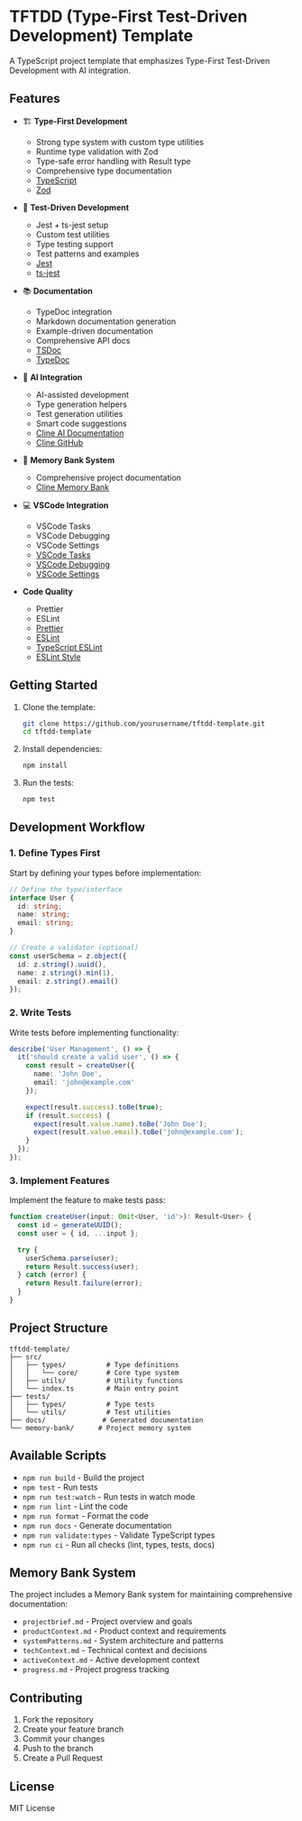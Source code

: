 # TFTDD (Type-First Test-Driven Development) Template

A TypeScript project template that emphasizes Type-First Test-Driven Development with AI integration.

## Features

* 🏗️ **Type-First Development**
  * Strong type system with custom type utilities
  * Runtime type validation with Zod
  * Type-safe error handling with Result type
  * Comprehensive type documentation
  * [TypeScript](https://www.typescriptlang.org/)
  * [Zod](https://github.com/colinhacks/zod)

* 🧪 **Test-Driven Development**
  * Jest + ts-jest setup
  * Custom test utilities
  * Type testing support
  * Test patterns and examples
  * [Jest](https://jestjs.io/docs/getting-started#using-typescript)
  * [ts-jest](https://kulshekhar.github.io/ts-jest/docs/)

* 📚 **Documentation**
  * TypeDoc integration
  * Markdown documentation generation
  * Example-driven documentation
  * Comprehensive API docs
  * [TSDoc](https://tsdoc.org/)
  * [TypeDoc](https://typedoc.org/)

* 🤖 **AI Integration**
  * AI-assisted development
  * Type generation helpers
  * Test generation utilities
  * Smart code suggestions
  * [Cline AI Documentation](https://docs.cline.bot/)
  * [Cline GitHub](https://github.com/cline/cline)

* 🔄 **Memory Bank System**
  * Comprehensive project documentation
  * [Cline Memory Bank](https://docs.cline.bot/improving-your-prompting-skills/custom-instructions-library/cline-memory-bank)

* 💻 **VSCode Integration**
  * VSCode Tasks
  * VSCode Debugging
  * VSCode Settings
  * [VSCode Tasks](https://code.visualstudio.com/docs/editor/tasks)
  * [VSCode Debugging](https://code.visualstudio.com/docs/editor/debugging-configuration)
  * [VSCode Settings](https://code.visualstudio.com/docs/editor/settings)

* **Code Quality**
  * Prettier
  * ESLint
  * [Prettier](https://prettier.io/docs/next/)
  * [ESLint](https://eslint.org/docs/latest/rules/)
  * [TypeScript ESLint](https://typescript-eslint.io/getting-started/)
  * [ESLint Style](https://eslint.style/packages/default)

## Getting Started

1. Clone the template:

   ```bash
   git clone https://github.com/yourusername/tftdd-template.git
   cd tftdd-template
   ```

2. Install dependencies:

   ```bash
   npm install
   ```

3. Run the tests:

   ```bash
   npm test
   ```

## Development Workflow

### 1. Define Types First

Start by defining your types before implementation:

```typescript
// Define the type/interface
interface User {
  id: string;
  name: string;
  email: string;
}

// Create a validator (optional)
const userSchema = z.object({
  id: z.string().uuid(),
  name: z.string().min(1),
  email: z.string().email()
});
```

### 2. Write Tests

Write tests before implementing functionality:

```typescript
describe('User Management', () => {
  it('should create a valid user', () => {
    const result = createUser({
      name: 'John Doe',
      email: 'john@example.com'
    });

    expect(result.success).toBe(true);
    if (result.success) {
      expect(result.value.name).toBe('John Doe');
      expect(result.value.email).toBe('john@example.com');
    }
  });
});
```

### 3. Implement Features

Implement the feature to make tests pass:

```typescript
function createUser(input: Omit<User, 'id'>): Result<User> {
  const id = generateUUID();
  const user = { id, ...input };

  try {
    userSchema.parse(user);
    return Result.success(user);
  } catch (error) {
    return Result.failure(error);
  }
}
```

## Project Structure

```
tftdd-template/
├── src/
│   ├── types/          # Type definitions
│   │   └── core/       # Core type system
│   ├── utils/          # Utility functions
│   └── index.ts        # Main entry point
├── tests/
│   ├── types/          # Type tests
│   └── utils/          # Test utilities
├── docs/              # Generated documentation
└── memory-bank/      # Project memory system
```

## Available Scripts

* `npm run build` - Build the project
* `npm test` - Run tests
* `npm run test:watch` - Run tests in watch mode
* `npm run lint` - Lint the code
* `npm run format` - Format the code
* `npm run docs` - Generate documentation
* `npm run validate:types` - Validate TypeScript types
* `npm run ci` - Run all checks (lint, types, tests, docs)

## Memory Bank System

The project includes a Memory Bank system for maintaining comprehensive documentation:

* `projectbrief.md` - Project overview and goals
* `productContext.md` - Product context and requirements
* `systemPatterns.md` - System architecture and patterns
* `techContext.md` - Technical context and decisions
* `activeContext.md` - Active development context
* `progress.md` - Project progress tracking

## Contributing

1. Fork the repository
2. Create your feature branch
3. Commit your changes
4. Push to the branch
5. Create a Pull Request

## License

MIT License
